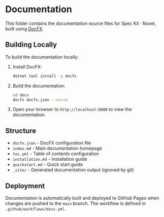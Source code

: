 # Documentation

This folder contains the documentation source files for Spec Kit · Novel, built using [DocFX](https://dotnet.github.io/docfx/).

## Building Locally

To build the documentation locally:

1. Install DocFX:
   ```bash
   dotnet tool install -g docfx
   ```

2. Build the documentation:
   ```bash
   cd docs
   docfx docfx.json --serve
   ```

3. Open your browser to `http://localhost:8080` to view the documentation.

## Structure

- `docfx.json` - DocFX configuration file
- `index.md` - Main documentation homepage
- `toc.yml` - Table of contents configuration
- `installation.md` - Installation guide
- `quickstart.md` - Quick start guide
- `_site/` - Generated documentation output (ignored by git)

## Deployment

Documentation is automatically built and deployed to GitHub Pages when changes are pushed to the `main` branch. The workflow is defined in `.github/workflows/docs.yml`.
